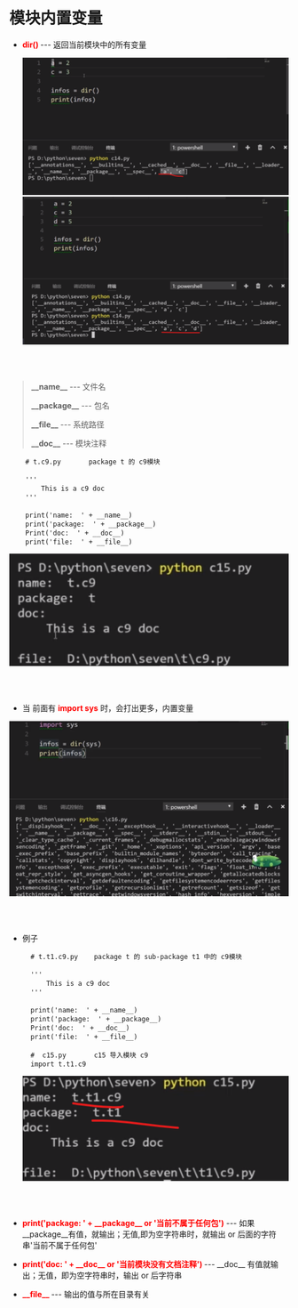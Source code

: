 # 模块内置变量

- **<font color="red"> dir() </font>** --- 返回当前模块中的所有变量

    ![](../Chapter6.工程的组织结构/Picture/6.31.png)
    ![](../Chapter6.工程的组织结构/Picture/6.32.png)


<br><br>

>   **\_\_name\_\_**    --- 文件名
> 
>   **\_\_package\_\_** --- 包名
> 
>   **\_\_file\_\_**    --- 系统路径
> 
>   **\_\_doc\_\_**     --- 模块注释

        # t.c9.py       package t 的 c9模块
        
        '''
            This is a c9 doc
        '''

        print('name:  ' + __name__)
        print('package:  ' + __package__)
        Print('doc:  ' + __doc__)
        print('file:  ' + __file__)

![](../Chapter6.工程的组织结构/Picture/6.33.png)


<br><br>
- 当 前面有 **<font color="red"> import sys</font>** 时，会打出更多，内置变量

![](../Chapter6.工程的组织结构/Picture/6.35.png)

<br>
<br>

- 例子


        # t.t1.c9.py    package t 的 sub-package t1 中的 c9模块    
        
        '''
            This is a c9 doc
        '''

        print('name:  ' + __name__)
        print('package:  ' + __package__)
        Print('doc:  ' + __doc__)
        print('file:  ' + __file__)

        #  c15.py       c15 导入模块 c9
        import t.t1.c9

    ![](../Chapter6.工程的组织结构/Picture/6.34.png)


<br><br>

- **<font color="red"> print('package:  ' + \_\_package\_\_ or '当前不属于任何包')</font>** --- 如果\_\_package\_\_有值，就输出；无值,即为空字符串时，就输出 or 后面的字符串'当前不属于任何包'

- **<font color="red"> print('doc:  ' + \_\_doc\_\_ or '当前模块没有文档注释') </font>** --- \_\_doc\_\_ 有值就输出；无值，即为空字符串时，输出 or 后字符串


- **<font color="red"> \_\_file\_\_ </font>** --- 输出的值与所在目录有关
